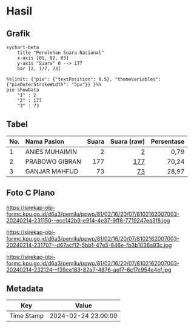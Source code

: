 # Hasil

## Grafik

```mermaid
xychart-beta
    title "Perolehan Suara Nasional"
    x-axis [01, 02, 03]
    y-axis "Suara" 0 --> 177
    bar [2, 177, 73]
```

```mermaid
%%{init: {"pie": {"textPosition": 0.5}, "themeVariables": {"pieOuterStrokeWidth": "5px"}} }%%
pie showData
    "1" : 2
    "2" : 177
    "3" : 73
```

## Tabel

| No. | Nama Paslon    | Suara | Suara (raw) | Persentase |
|:--- |:-------------- | -----:| -----------:| ----------:|
| 1   | ANIES MUHAIMIN | 2     | [2][p-1]    | 0,79       |
| 2   | PRABOWO GIBRAN | 177   | [177][p-2]  | 70,24      |
| 3   | GANJAR MAHFUD  | 73    | [73][p-3]   | 28,97      |


[p-1]: https://github.com/gigit-pemilu/pemilu-2024/blob/main/pilpres/hitung-suara/sub/81-maluku/sub/02-maluku-tenggara/sub/16-hoat-sorbay/sub/2007-dian-darat/sub/003-tps/sub/paslon-1.txt
[p-2]: https://github.com/gigit-pemilu/pemilu-2024/blob/main/pilpres/hitung-suara/sub/81-maluku/sub/02-maluku-tenggara/sub/16-hoat-sorbay/sub/2007-dian-darat/sub/003-tps/sub/paslon-2.txt
[p-3]: https://github.com/gigit-pemilu/pemilu-2024/blob/main/pilpres/hitung-suara/sub/81-maluku/sub/02-maluku-tenggara/sub/16-hoat-sorbay/sub/2007-dian-darat/sub/003-tps/sub/paslon-3.txt

## Foto C Plano

https://sirekap-obj-formc.kpu.go.id/d6a3/pemilu/ppwp/81/02/16/20/07/8102162007003-20240214-231150--ecc142b9-e914-4e37-9ff6-7719247ea3f8.jpg

https://sirekap-obj-formc.kpu.go.id/d6a3/pemilu/ppwp/81/02/16/20/07/8102162007003-20240214-231707--d67acf12-5bb1-47e5-846e-fb3b1036a93c.jpg

https://sirekap-obj-formc.kpu.go.id/d6a3/pemilu/ppwp/81/02/16/20/07/8102162007003-20240214-232124--f39ce183-82a7-4876-aef7-6c17c954e4ef.jpg


## Metadata

| Key        | Value               |
| ---------- | ------------------- |
| Time Stamp | 2024-02-24 23:00:00 |



